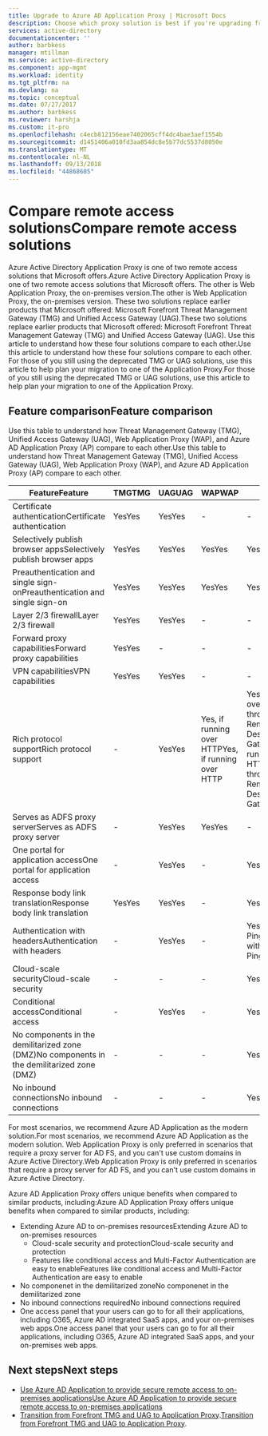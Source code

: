 ```yaml
---
title: Upgrade to Azure AD Application Proxy | Microsoft Docs
description: Choose which proxy solution is best if you're upgrading from Microsoft Forefront or Unified Access Gateway.
services: active-directory
documentationcenter: ''
author: barbkess
manager: mtillman
ms.service: active-directory
ms.component: app-mgmt
ms.workload: identity
ms.tgt_pltfrm: na
ms.devlang: na
ms.topic: conceptual
ms.date: 07/27/2017
ms.author: barbkess
ms.reviewer: harshja
ms.custom: it-pro
ms.openlocfilehash: c4ecb812156eae7402065cff4dc4bae3aef1554b
ms.sourcegitcommit: d1451406a010fd3aa854dc8e5b77dc5537d8050e
ms.translationtype: MT
ms.contentlocale: nl-NL
ms.lasthandoff: 09/13/2018
ms.locfileid: "44868605"
---
```

# <a name="compare-remote-access-solutions"></a><span data-ttu-id="83a13-103">Compare remote access solutions</span><span class="sxs-lookup"><span data-stu-id="83a13-103">Compare remote access solutions</span></span>

<span data-ttu-id="83a13-104">Azure Active Directory Application Proxy is one of two remote access solutions that Microsoft offers.</span><span class="sxs-lookup"><span data-stu-id="83a13-104">Azure Active Directory Application Proxy is one of two remote access solutions that Microsoft offers.</span></span> <span data-ttu-id="83a13-105">The other is Web Application Proxy, the on-premises version.</span><span class="sxs-lookup"><span data-stu-id="83a13-105">The other is Web Application Proxy, the on-premises version.</span></span> <span data-ttu-id="83a13-106">These two solutions replace earlier products that Microsoft offered: Microsoft Forefront Threat Management Gateway (TMG) and Unified Access Gateway (UAG).</span><span class="sxs-lookup"><span data-stu-id="83a13-106">These two solutions replace earlier products that Microsoft offered: Microsoft Forefront Threat Management Gateway (TMG) and Unified Access Gateway (UAG).</span></span> <span data-ttu-id="83a13-107">Use this article to understand how these four solutions compare to each other.</span><span class="sxs-lookup"><span data-stu-id="83a13-107">Use this article to understand how these four solutions compare to each other.</span></span> <span data-ttu-id="83a13-108">For those of you still using the deprecated TMG or UAG solutions, use this article to help plan your migration to one of the Application Proxy.</span><span class="sxs-lookup"><span data-stu-id="83a13-108">For those of you still using the deprecated TMG or UAG solutions, use this article to help plan your migration to one of the Application Proxy.</span></span> 


## <a name="feature-comparison"></a><span data-ttu-id="83a13-109">Feature comparison</span><span class="sxs-lookup"><span data-stu-id="83a13-109">Feature comparison</span></span>

<span data-ttu-id="83a13-110">Use this table to understand how Threat Management Gateway (TMG), Unified Access Gateway (UAG), Web Application Proxy (WAP), and Azure AD Application Proxy (AP) compare to each other.</span><span class="sxs-lookup"><span data-stu-id="83a13-110">Use this table to understand how Threat Management Gateway (TMG), Unified Access Gateway (UAG), Web Application Proxy (WAP), and Azure AD Application Proxy (AP) compare to each other.</span></span>

| <span data-ttu-id="83a13-111">Feature</span><span class="sxs-lookup"><span data-stu-id="83a13-111">Feature</span></span> | <span data-ttu-id="83a13-112">TMG</span><span class="sxs-lookup"><span data-stu-id="83a13-112">TMG</span></span> | <span data-ttu-id="83a13-113">UAG</span><span class="sxs-lookup"><span data-stu-id="83a13-113">UAG</span></span> | <span data-ttu-id="83a13-114">WAP</span><span class="sxs-lookup"><span data-stu-id="83a13-114">WAP</span></span> | <span data-ttu-id="83a13-115">AP</span><span class="sxs-lookup"><span data-stu-id="83a13-115">AP</span></span> |
| ------- | --- | --- | --- | --- |
| <span data-ttu-id="83a13-116">Certificate authentication</span><span class="sxs-lookup"><span data-stu-id="83a13-116">Certificate authentication</span></span> | <span data-ttu-id="83a13-117">Yes</span><span class="sxs-lookup"><span data-stu-id="83a13-117">Yes</span></span> | <span data-ttu-id="83a13-118">Yes</span><span class="sxs-lookup"><span data-stu-id="83a13-118">Yes</span></span> | - | - |
| <span data-ttu-id="83a13-119">Selectively publish browser apps</span><span class="sxs-lookup"><span data-stu-id="83a13-119">Selectively publish browser apps</span></span> | <span data-ttu-id="83a13-120">Yes</span><span class="sxs-lookup"><span data-stu-id="83a13-120">Yes</span></span> | <span data-ttu-id="83a13-121">Yes</span><span class="sxs-lookup"><span data-stu-id="83a13-121">Yes</span></span> | <span data-ttu-id="83a13-122">Yes</span><span class="sxs-lookup"><span data-stu-id="83a13-122">Yes</span></span> | <span data-ttu-id="83a13-123">Yes</span><span class="sxs-lookup"><span data-stu-id="83a13-123">Yes</span></span> |
| <span data-ttu-id="83a13-124">Preauthentication and single sign-on</span><span class="sxs-lookup"><span data-stu-id="83a13-124">Preauthentication and single sign-on</span></span> | <span data-ttu-id="83a13-125">Yes</span><span class="sxs-lookup"><span data-stu-id="83a13-125">Yes</span></span> | <span data-ttu-id="83a13-126">Yes</span><span class="sxs-lookup"><span data-stu-id="83a13-126">Yes</span></span> | <span data-ttu-id="83a13-127">Yes</span><span class="sxs-lookup"><span data-stu-id="83a13-127">Yes</span></span> | <span data-ttu-id="83a13-128">Yes</span><span class="sxs-lookup"><span data-stu-id="83a13-128">Yes</span></span> | 
| <span data-ttu-id="83a13-129">Layer 2/3 firewall</span><span class="sxs-lookup"><span data-stu-id="83a13-129">Layer 2/3 firewall</span></span> | <span data-ttu-id="83a13-130">Yes</span><span class="sxs-lookup"><span data-stu-id="83a13-130">Yes</span></span> | <span data-ttu-id="83a13-131">Yes</span><span class="sxs-lookup"><span data-stu-id="83a13-131">Yes</span></span> | - | - |
| <span data-ttu-id="83a13-132">Forward proxy capabilities</span><span class="sxs-lookup"><span data-stu-id="83a13-132">Forward proxy capabilities</span></span> | <span data-ttu-id="83a13-133">Yes</span><span class="sxs-lookup"><span data-stu-id="83a13-133">Yes</span></span> | - | - | - |
| <span data-ttu-id="83a13-134">VPN capabilities</span><span class="sxs-lookup"><span data-stu-id="83a13-134">VPN capabilities</span></span> | <span data-ttu-id="83a13-135">Yes</span><span class="sxs-lookup"><span data-stu-id="83a13-135">Yes</span></span> | <span data-ttu-id="83a13-136">Yes</span><span class="sxs-lookup"><span data-stu-id="83a13-136">Yes</span></span> | - | - |
| <span data-ttu-id="83a13-137">Rich protocol support</span><span class="sxs-lookup"><span data-stu-id="83a13-137">Rich protocol support</span></span> | - | <span data-ttu-id="83a13-138">Yes</span><span class="sxs-lookup"><span data-stu-id="83a13-138">Yes</span></span> | <span data-ttu-id="83a13-139">Yes, if running over HTTP</span><span class="sxs-lookup"><span data-stu-id="83a13-139">Yes, if running over HTTP</span></span> | <span data-ttu-id="83a13-140">Yes, if running over HTTP or through Remote Desktop Gateway</span><span class="sxs-lookup"><span data-stu-id="83a13-140">Yes, if running over HTTP or through Remote Desktop Gateway</span></span> |
| <span data-ttu-id="83a13-141">Serves as ADFS proxy server</span><span class="sxs-lookup"><span data-stu-id="83a13-141">Serves as ADFS proxy server</span></span> | - | <span data-ttu-id="83a13-142">Yes</span><span class="sxs-lookup"><span data-stu-id="83a13-142">Yes</span></span> | <span data-ttu-id="83a13-143">Yes</span><span class="sxs-lookup"><span data-stu-id="83a13-143">Yes</span></span> | - |
| <span data-ttu-id="83a13-144">One portal for application access</span><span class="sxs-lookup"><span data-stu-id="83a13-144">One portal for application access</span></span> | - | <span data-ttu-id="83a13-145">Yes</span><span class="sxs-lookup"><span data-stu-id="83a13-145">Yes</span></span> | - | <span data-ttu-id="83a13-146">Yes</span><span class="sxs-lookup"><span data-stu-id="83a13-146">Yes</span></span> |
| <span data-ttu-id="83a13-147">Response body link translation</span><span class="sxs-lookup"><span data-stu-id="83a13-147">Response body link translation</span></span> | <span data-ttu-id="83a13-148">Yes</span><span class="sxs-lookup"><span data-stu-id="83a13-148">Yes</span></span> | <span data-ttu-id="83a13-149">Yes</span><span class="sxs-lookup"><span data-stu-id="83a13-149">Yes</span></span> | - | <span data-ttu-id="83a13-150">Yes</span><span class="sxs-lookup"><span data-stu-id="83a13-150">Yes</span></span> | 
| <span data-ttu-id="83a13-151">Authentication with headers</span><span class="sxs-lookup"><span data-stu-id="83a13-151">Authentication with headers</span></span> | - | <span data-ttu-id="83a13-152">Yes</span><span class="sxs-lookup"><span data-stu-id="83a13-152">Yes</span></span> | - | <span data-ttu-id="83a13-153">Yes, with PingAccess</span><span class="sxs-lookup"><span data-stu-id="83a13-153">Yes, with PingAccess</span></span> | 
| <span data-ttu-id="83a13-154">Cloud-scale security</span><span class="sxs-lookup"><span data-stu-id="83a13-154">Cloud-scale security</span></span> | - | - | - | <span data-ttu-id="83a13-155">Yes</span><span class="sxs-lookup"><span data-stu-id="83a13-155">Yes</span></span> | 
| <span data-ttu-id="83a13-156">Conditional access</span><span class="sxs-lookup"><span data-stu-id="83a13-156">Conditional access</span></span> | - | <span data-ttu-id="83a13-157">Yes</span><span class="sxs-lookup"><span data-stu-id="83a13-157">Yes</span></span> | - | <span data-ttu-id="83a13-158">Yes</span><span class="sxs-lookup"><span data-stu-id="83a13-158">Yes</span></span> |
| <span data-ttu-id="83a13-159">No components in the demilitarized zone (DMZ)</span><span class="sxs-lookup"><span data-stu-id="83a13-159">No components in the demilitarized zone (DMZ)</span></span> | - | - | - | <span data-ttu-id="83a13-160">Yes</span><span class="sxs-lookup"><span data-stu-id="83a13-160">Yes</span></span> |
| <span data-ttu-id="83a13-161">No inbound connections</span><span class="sxs-lookup"><span data-stu-id="83a13-161">No inbound connections</span></span> | - | - | - | <span data-ttu-id="83a13-162">Yes</span><span class="sxs-lookup"><span data-stu-id="83a13-162">Yes</span></span> |

<span data-ttu-id="83a13-163">For most scenarios, we recommend Azure AD Application as the modern solution.</span><span class="sxs-lookup"><span data-stu-id="83a13-163">For most scenarios, we recommend Azure AD Application as the modern solution.</span></span> <span data-ttu-id="83a13-164">Web Application Proxy is only preferred in scenarios that require a proxy server for AD FS, and you can't use custom domains in Azure Active Directory.</span><span class="sxs-lookup"><span data-stu-id="83a13-164">Web Application Proxy is only preferred in scenarios that require a proxy server for AD FS, and you can't use custom domains in Azure Active Directory.</span></span> 

<span data-ttu-id="83a13-165">Azure AD Application Proxy offers unique benefits when compared to similar products, including:</span><span class="sxs-lookup"><span data-stu-id="83a13-165">Azure AD Application Proxy offers unique benefits when compared to similar products, including:</span></span>

- <span data-ttu-id="83a13-166">Extending Azure AD to on-premises resources</span><span class="sxs-lookup"><span data-stu-id="83a13-166">Extending Azure AD to on-premises resources</span></span>
   - <span data-ttu-id="83a13-167">Cloud-scale security and protection</span><span class="sxs-lookup"><span data-stu-id="83a13-167">Cloud-scale security and protection</span></span>
   - <span data-ttu-id="83a13-168">Features like conditional access and Multi-Factor Authentication are easy to enable</span><span class="sxs-lookup"><span data-stu-id="83a13-168">Features like conditional access and Multi-Factor Authentication are easy to enable</span></span>
- <span data-ttu-id="83a13-169">No componenet in the demilitarized zone</span><span class="sxs-lookup"><span data-stu-id="83a13-169">No componenet in the demilitarized zone</span></span>
- <span data-ttu-id="83a13-170">No inbound connections required</span><span class="sxs-lookup"><span data-stu-id="83a13-170">No inbound connections required</span></span>
- <span data-ttu-id="83a13-171">One access panel that your users can go to for all their applications, including O365, Azure AD integrated SaaS apps, and your on-premises web apps.</span><span class="sxs-lookup"><span data-stu-id="83a13-171">One access panel that your users can go to for all their applications, including O365, Azure AD integrated SaaS apps, and your on-premises web apps.</span></span> 


## <a name="next-steps"></a><span data-ttu-id="83a13-172">Next steps</span><span class="sxs-lookup"><span data-stu-id="83a13-172">Next steps</span></span>

- [<span data-ttu-id="83a13-173">Use Azure AD Application to provide secure remote access to on-premises applications</span><span class="sxs-lookup"><span data-stu-id="83a13-173">Use Azure AD Application to provide secure remote access to on-premises applications</span></span>](application-proxy.md)
- <span data-ttu-id="83a13-174">[Transition from Forefront TMG and UAG to Application Proxy](https://blogs.technet.microsoft.com/isablog/2015/06/30/modernizing-microsoft-application-access-with-web-application-proxy-and-azure-active-directory-application-proxy/).</span><span class="sxs-lookup"><span data-stu-id="83a13-174">[Transition from Forefront TMG and UAG to Application Proxy](https://blogs.technet.microsoft.com/isablog/2015/06/30/modernizing-microsoft-application-access-with-web-application-proxy-and-azure-active-directory-application-proxy/).</span></span>
